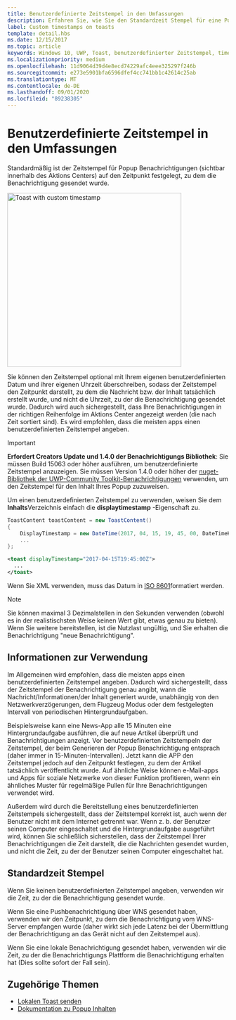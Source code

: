 ```yaml
---
title: Benutzerdefinierte Zeitstempel in den Umfassungen
description: Erfahren Sie, wie Sie den Standardzeit Stempel für eine Popup Benachrichtigung mit einem benutzerdefinierten Zeitstempel überschreiben, der angibt, wann die Meldung/Informationen/der Inhalt generiert wurde.
label: Custom timestamps on toasts
template: detail.hbs
ms.date: 12/15/2017
ms.topic: article
keywords: Windows 10, UWP, Toast, benutzerdefinierter Zeitstempel, timestamp, Benachrichtigung, Aktions Center
ms.localizationpriority: medium
ms.openlocfilehash: 11d9064d39d4e8ecd74229afc4eee325297f246b
ms.sourcegitcommit: e273e5901bfa6596dfef4cc741bb1c42614c25ab
ms.translationtype: MT
ms.contentlocale: de-DE
ms.lasthandoff: 09/01/2020
ms.locfileid: "89238305"
---
```

# <a name="custom-timestamps-on-toasts"></a>Benutzerdefinierte Zeitstempel in den Umfassungen

Standardmäßig ist der Zeitstempel für Popup Benachrichtigungen (sichtbar innerhalb des Aktions Centers) auf den Zeitpunkt festgelegt, zu dem die Benachrichtigung gesendet wurde.

<img alt="Toast with custom timestamp" src="images/toast-customtimestamp.jpg" width="396"/>

Sie können den Zeitstempel optional mit Ihrem eigenen benutzerdefinierten Datum und ihrer eigenen Uhrzeit überschreiben, sodass der Zeitstempel den Zeitpunkt darstellt, zu dem die Nachricht bzw. der Inhalt tatsächlich erstellt wurde, und nicht die Uhrzeit, zu der die Benachrichtigung gesendet wurde. Dadurch wird auch sichergestellt, dass Ihre Benachrichtigungen in der richtigen Reihenfolge im Aktions Center angezeigt werden (die nach Zeit sortiert sind). Es wird empfohlen, dass die meisten apps einen benutzerdefinierten Zeitstempel angeben.

> [!IMPORTANT]
> **Erfordert Creators Update und 1.4.0 der Benachrichtigungs Bibliothek**: Sie müssen Build 15063 oder höher ausführen, um benutzerdefinierte Zeitstempel anzuzeigen. Sie müssen Version 1.4.0 oder höher der [nuget-Bibliothek der UWP-Community Toolkit-Benachrichtigungen](https://www.nuget.org/packages/Microsoft.Toolkit.Uwp.Notifications/) verwenden, um den Zeitstempel für den Inhalt Ihres Popup zuzuweisen.

Um einen benutzerdefinierten Zeitstempel zu verwenden, weisen Sie dem **Inhalts**Verzeichnis einfach die **displaytimestamp** -Eigenschaft zu.

```csharp
ToastContent toastContent = new ToastContent()
{
    DisplayTimestamp = new DateTime(2017, 04, 15, 19, 45, 00, DateTimeKind.Utc),
    ...
};
```

```xml
<toast displayTimestamp="2017-04-15T19:45:00Z">
  ...
</toast>
```

Wenn Sie XML verwenden, muss das Datum in [ISO 8601](https://en.wikipedia.org/wiki/ISO_8601)formatiert werden.

> [!NOTE]
> Sie können maximal 3 Dezimalstellen in den Sekunden verwenden (obwohl es in der realistischsten Weise keinen Wert gibt, etwas genau zu bieten). Wenn Sie weitere bereitstellen, ist die Nutzlast ungültig, und Sie erhalten die Benachrichtigung "neue Benachrichtigung".


## <a name="usage-guidance"></a>Informationen zur Verwendung

Im Allgemeinen wird empfohlen, dass die meisten apps einen benutzerdefinierten Zeitstempel angeben. Dadurch wird sichergestellt, dass der Zeitstempel der Benachrichtigung genau angibt, wann die Nachricht/Informationen/der Inhalt generiert wurde, unabhängig von den Netzwerkverzögerungen, dem Flugzeug Modus oder dem festgelegten Intervall von periodischen Hintergrundaufgaben.

Beispielsweise kann eine News-App alle 15 Minuten eine Hintergrundaufgabe ausführen, die auf neue Artikel überprüft und Benachrichtigungen anzeigt. Vor benutzerdefinierten Zeitstempeln der Zeitstempel, der beim Generieren der Popup Benachrichtigung entsprach (daher immer in 15-Minuten-Intervallen). Jetzt kann die APP den Zeitstempel jedoch auf den Zeitpunkt festlegen, zu dem der Artikel tatsächlich veröffentlicht wurde. Auf ähnliche Weise können e-Mail-apps und Apps für soziale Netzwerke von dieser Funktion profitieren, wenn ein ähnliches Muster für regelmäßige Pullen für Ihre Benachrichtigungen verwendet wird.

Außerdem wird durch die Bereitstellung eines benutzerdefinierten Zeitstempels sichergestellt, dass der Zeitstempel korrekt ist, auch wenn der Benutzer nicht mit dem Internet getrennt war. Wenn z. b. der Benutzer seinen Computer eingeschaltet und die Hintergrundaufgabe ausgeführt wird, können Sie schließlich sicherstellen, dass der Zeitstempel Ihrer Benachrichtigungen die Zeit darstellt, die die Nachrichten gesendet wurden, und nicht die Zeit, zu der der Benutzer seinen Computer eingeschaltet hat.


## <a name="default-timestamp"></a>Standardzeit Stempel

Wenn Sie keinen benutzerdefinierten Zeitstempel angeben, verwenden wir die Zeit, zu der die Benachrichtigung gesendet wurde.

Wenn Sie eine Pushbenachrichtigung über WNS gesendet haben, verwenden wir den Zeitpunkt, zu dem die Benachrichtigung vom WNS-Server empfangen wurde (daher wirkt sich jede Latenz bei der Übermittlung der Benachrichtigung an das Gerät nicht auf den Zeitstempel aus).

Wenn Sie eine lokale Benachrichtigung gesendet haben, verwenden wir die Zeit, zu der die Benachrichtigungs Plattform die Benachrichtigung erhalten hat (Dies sollte sofort der Fall sein).


## <a name="related-topics"></a>Zugehörige Themen

- [Lokalen Toast senden](send-local-toast.md)
- [Dokumentation zu Popup Inhalten](adaptive-interactive-toasts.md)